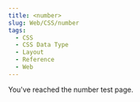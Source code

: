 ```yaml
---
title: <number>
slug: Web/CSS/number
tags:
  - CSS
  - CSS Data Type
  - Layout
  - Reference
  - Web
---
```

You've reached the number test page.
